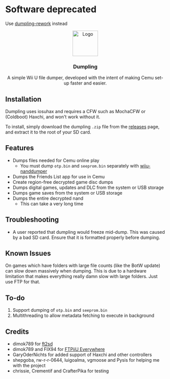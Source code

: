 # Software deprecated

Use [dumpling-rework](https://github.com/emiyl/dumpling) instead

<p align="center">
  <img src="dumpling.png" alt="Logo" width="80" height="80">

  <h3 align="center">Dumpling</h3>

  <p align="center">
    A simple Wii U file dumper, developed with the intent of making Cemu set-up faster and easier.
  </p>
</p>

## Installation

Dumpling uses iosuhax and requires a CFW such as MochaCFW or (Coldboot) Haxchi, and won't work without it.

To install, simply download the dumpling `.zip` file from the [releases](https://github.com/emiyl/dumpling/releases/latest) page, and extract it to the root of your SD card.

## Features

- Dumps files needed for Cemu online play
  - You must dump `otp.bin` and `seeprom.bin` separately with [wiiu-nanddumper](https://github.com/koolkdev/wiiu-nanddumper)
- Dumps the Friends List app for use in Cemu
- Create region-free decrypted game disc dumps
- Dumps digital games, updates and DLC from the system or USB storage
- Dumps game saves from the system or USB storage
- Dumps the entire decrypted nand
  - This can take a very long time

## Troubleshooting

- A user reported that dumpling would freeze mid-dump. This was caused by a bad SD card. Ensure that it is formatted properly before dumping.

## Known Issues

On games which have folders with large file counts (like the BotW update) can slow down massively when dumping. This is due to a hardware limitation that makes everything really damn slow with large folders. Just use FTP for that.

## To-do

1. Support dumping of `otp.bin` and `seeprom.bin`
2. Multithreading to allow metadata fetching to execute in background

## Credits

- dimok789 for [ft2sd](https://github.com/dimok789/ft2sd/)
- dimok789 and FIX94 for [FTPiiU Everywhere](https://github.com/FIX94/ftpiiu/tree/ftpiiu_everywhere)
- GaryOderNichts for added support of Haxchi and other controllers
- shepgoba, rw-r-r-0644, luigoalma, vgmoose and Pysis for helping me with the project
- chrissie, Crementif and CrafterPika for testing
